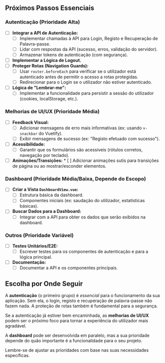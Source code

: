 <!-- TODO.md -->

## Próximos Passos Essenciais

### Autenticação (Prioridade Alta)

* [ ] **Integrar a API de Autenticação:**
    * [ ] Implementar chamadas à API para Login, Registo e Recuperação de Palavra-passe.
    * [ ] Lidar com respostas da API (sucesso, erros, validação do servidor).
    * [ ] Armazenar tokens de autenticação (com segurança).
* [ ] **Implementar a Lógica de Logout.**
* [ ] **Proteger Rotas (Navigation Guards):**
    * [ ] Usar `router.beforeEach` para verificar se o utilizador está autenticado antes de permitir o acesso a rotas protegidas.
    * [ ] Redirecionar para o Login se o utilizador não estiver autenticado.
* [ ] **Lógica de "Lembrar-me":**
    * [ ] Implementar a funcionalidade para persistir a sessão do utilizador (cookies, localStorage, etc.).

### Melhorias de UI/UX (Prioridade Média)

* [ ] **Feedback Visual:**
    * [ ] Adicionar mensagens de erro mais informativas (ex: usando `v-snackbar` do Vuetify).
    * [ ] Exibir mensagens de sucesso (ex: "Registo efetuado com sucesso").
* [ ] **Acessibilidade:**
    * [ ] Garantir que os formulários são acessíveis (rótulos corretos, navegação por teclado).
* [ ] **Animações/Transições:**
        * [ ] Adicionar animações sutis para transições de página ou ao mostrar/esconder elementos.

### Dashboard (Prioridade Média/Baixa, Depende do Escopo)

* [ ] **Criar a Vista `DashboardView.vue`:**
    * [ ] Estrutura básica da dashboard.
    * [ ] Componentes iniciais (ex: saudação do utilizador, estatísticas básicas).
* [ ] **Buscar Dados para a Dashboard:**
    * [ ] Integrar com a API para obter os dados que serão exibidos na dashboard.

### Outros (Prioridade Variável)

* [ ] **Testes Unitários/E2E:**
    * [ ] Escrever testes para os componentes de autenticação e para a lógica principal.
* [ ] **Documentação:**
    * [ ] Documentar a API e os componentes principais.

## Escolha por Onde Seguir

A **autenticação** (o primeiro grupo) é *essencial* para o funcionamento da sua aplicação. Sem ela, o login, registo e recuperação de palavra-passe não fazem nada. A proteção de rotas também é fundamental para a segurança.

Se a autenticação já estiver bem encaminhada, as **melhorias de UI/UX** podem ser o próximo foco para tornar a experiência do utilizador mais agradável.

A **dashboard** pode ser desenvolvida em paralelo, mas a sua prioridade depende do quão importante é a funcionalidade para o seu projeto.

Lembre-se de ajustar as prioridades com base nas suas necessidades específicas.